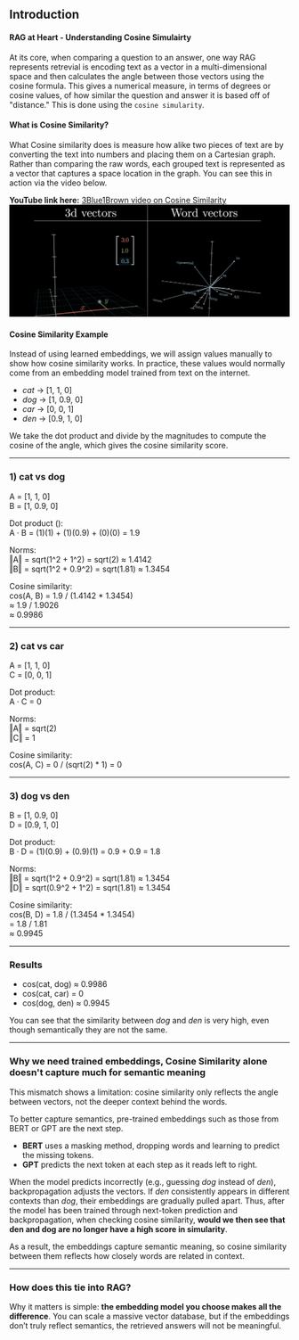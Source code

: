 
## Introduction

#### RAG at Heart - Understanding Cosine Simulairty

At its core, when comparing a question to an answer, one way RAG represents retrevial is encoding text as a vector in a multi-dimensional space and then calculates the angle between those vectors using the cosine formula. This gives a numerical measure, in terms of degrees or cosine values, of how similar the question and answer it is based off of "distance." This is done using the `cosine simularity`. 

#### What is Cosine Similarity?  

What Cosine similarity does is measure how alike two pieces of text are by converting the text into numbers and placing them on a Cartesian graph. Rather than comparing the raw words, each grouped text is represented as a vector that captures a space location in the graph. You can see this in action via the video below. 

**YouTube link here:** [3Blue1Brown
 video on Cosine Similarity](https://youtu.be/wjZofJX0v4M?si=DlnUTSL0H-IAx5pW&t=731)
[![Cosine Similarity Diagram](./cosine-simularity.png)](https://youtu.be/wjZofJX0v4M?si=DlnUTSL0H-IAx5pW&t=731)

#### Cosine Similarity Example
Instead of using learned embeddings, we will assign values manually to show how cosine similarity works. In practice, these values would normally come from an embedding model trained from text on the internet. 

- *cat* → [1, 1, 0]  
- *dog* → [1, 0.9, 0]  
- *car* → [0, 0, 1]  
- *den* → [0.9, 1, 0]  

We take the dot product and divide by the magnitudes to compute the cosine of the angle, which gives the cosine similarity score.

---

### 1) cat vs dog 
A = [1, 1, 0]  
B = [1, 0.9, 0]  

Dot product ():  
A · B = (1)(1) + (1)(0.9) + (0)(0) = 1.9  

Norms:  
‖A‖ = sqrt(1^2 + 1^2) = sqrt(2) ≈ 1.4142  
‖B‖ = sqrt(1^2 + 0.9^2) = sqrt(1.81) ≈ 1.3454  

Cosine similarity:  
cos(A, B) = 1.9 / (1.4142 * 1.3454)  
≈ 1.9 / 1.9026  
≈ 0.9986  


---

### 2) cat vs car
A = [1, 1, 0]  
C = [0, 0, 1]  

Dot product:  
A · C = 0  

Norms:  
‖A‖ = sqrt(2)  
‖C‖ = 1  

Cosine similarity:  
cos(A, C) = 0 / (sqrt(2) * 1) = 0  

---

### 3) dog vs den
B = [1, 0.9, 0]  
D = [0.9, 1, 0]  

Dot product:  
B · D = (1)(0.9) + (0.9)(1) = 0.9 + 0.9 = 1.8  

Norms:  
‖B‖ = sqrt(1^2 + 0.9^2) = sqrt(1.81) ≈ 1.3454  
‖D‖ = sqrt(0.9^2 + 1^2) = sqrt(1.81) ≈ 1.3454  

Cosine similarity:  
cos(B, D) = 1.8 / (1.3454 * 1.3454)  
= 1.8 / 1.81  
≈ 0.9945  

---

### Results
- cos(cat, dog) ≈ 0.9986  
- cos(cat, car) = 0  
- cos(dog, den) ≈ 0.9945  

You can see that the similarity between *dog* and *den* is very high, even though semantically they are not the same.  

---

### Why we need trained embeddings, Cosine Similarity alone doesn't capture much for semantic meaning

This mismatch shows a limitation: cosine similarity only reflects the angle between vectors, not the deeper context behind the words.  

To better capture semantics, pre-trained embeddings such as those from BERT or GPT are the next step.  
- **BERT** uses a masking method, dropping words and learning to predict the missing tokens.  
- **GPT** predicts the next token at each step as it reads left to right.  

When the model predicts incorrectly (e.g., guessing *dog* instead of *den*), backpropagation adjusts the vectors. If *den* consistently appears in different contexts than *dog*, their embeddings are gradually pulled apart. Thus, after the model has been trained through next-token prediction and backpropagation, when checking cosine similarity, **would we then see that den and dog are no longer have a high score in simularity**.

As a result, the embeddings capture semantic meaning, so cosine similarity between them reflects how closely words are related in context.  

---

### How does this tie into RAG?  

Why it matters is simple: **the embedding model you choose makes all the difference**. You can scale a massive vector database, but if the embeddings don’t truly reflect semantics, the retrieved answers will not be meaningful.  

